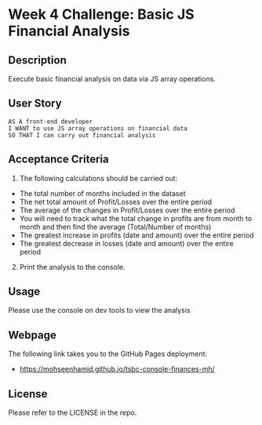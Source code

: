# Week 4 Challenge: Basic JS Financial Analysis

## Description

Execute basic financial analysis on data via JS array operations.

## User Story

```
AS A front-end developer
I WANT to use JS array operations on financial data
SO THAT I can carry out financial analysis
```

## Acceptance Criteria

1. The following calculations should be carried out:

  - The total number of months included in the dataset
  - The net total amount of Profit/Losses over the entire period
  - The average of the changes in Profit/Losses over the entire period
  - You will need to track what the total change in profits are from month to month and then find the average (Total/Number of months)
  - The greatest increase in profits (date and amount) over the entire period
  - The greatest decrease in losses (date and amount) over the entire period

2. Print the analysis to the console.

## Usage

Please use the console on dev tools to view the analysis

## Webpage

The following link takes you to the GitHub Pages deployment:

- https://mohseenhamid.github.io/tsbc-console-finances-mh/

## License

Please refer to the LICENSE in the repo.
